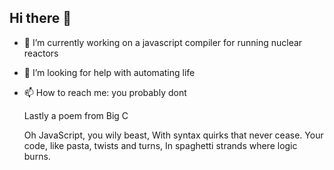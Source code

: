 ## Hi there 👋

<!--
**viktorrn/viktorrn** is a ✨ _special_ ✨ repository because its `README.md` (this file) appears on your GitHub profile.

Here are some ideas to get you started:

- 🌱 I’m currently learning ...
- 👯 I’m looking to collaborate on ...
- 💬 Ask me about ...
- 😄 Pronouns: ...
- ⚡ Fun fact: ...
-->

- 🔭 I’m currently working on a javascript compiler for running nuclear reactors
- 🤔 I’m looking for help with automating life
- 📫 How to reach me: you probably dont

  Lastly a poem from Big C

  Oh JavaScript, you wily beast,
  With syntax quirks that never cease.
  Your code, like pasta, twists and turns,
  In spaghetti strands where logic burns.


